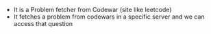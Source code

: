 - It is a Problem fetcher from Codewar (site like leetcode)
- It fetches a problem from codewars in a specific server and we can access that question
